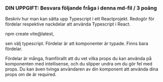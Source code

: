### DIN UPPGIFT: Besvara följande fråga i denna md-fil / 3 poäng

Beskriv hur man kan sätta upp Typescript i ett Reactprojekt. Redogör för fördelar respektive nackdelar att använda Typescript i React.

npm create vite@latest,

sen välj typescript. Fördelar är att komponenter är typade. Finns bara fördelar.

Fördelar är många, framförallt att du vet vilka props du kan använda på komponenten med intellisense, och du slipper undra om du gör fel med props. Du kan även tvinga användaren av din komponent att använda dina props om de är required.
